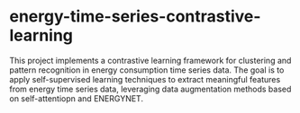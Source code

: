 # energy-time-series-contrastive-learning
This project implements a contrastive learning framework for clustering and pattern recognition in energy consumption time series data. The goal is to apply self-supervised learning techniques to extract meaningful features from energy time series data, leveraging data augmentation methods based on self-attentiopn and ENERGYNET.
